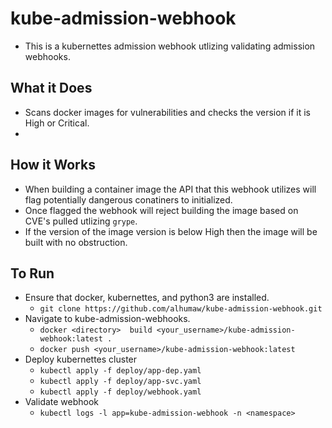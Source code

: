 # kube-admission-webhook
- This is a kubernettes admission webhook utlizing validating admission webhooks. 

## What it Does
- Scans docker images for vulnerabilities and checks the version if it is High or Critical.
- 
## How it Works
- When building a container image the API that this webhook utilizes will flag potentially dangerous conatiners to initialized.
- Once flagged the webhook will reject building the image based on CVE's pulled utlizing `grype`.
- If the version of the image version is below High then the image will be built with no obstruction.

## To Run
- Ensure that docker, kubernettes, and python3 are installed.
	- `git clone https://github.com/alhumaw/kube-admission-webhook.git`
- Navigate to kube-admission-webhooks.
	- `docker <directory>  build <your_username>/kube-admission-webhook:latest .`
	- `docker push <your_username>/kube-admission-webhook:latest`
- Deploy kubernettes cluster
	- `kubectl apply -f deploy/app-dep.yaml`
	- `kubectl apply -f deploy/app-svc.yaml`
	- `kubectl apply -f deploy/webhook.yaml`
- Validate webhook
	- `kubectl logs -l app=kube-admission-webhook -n <namespace>`
